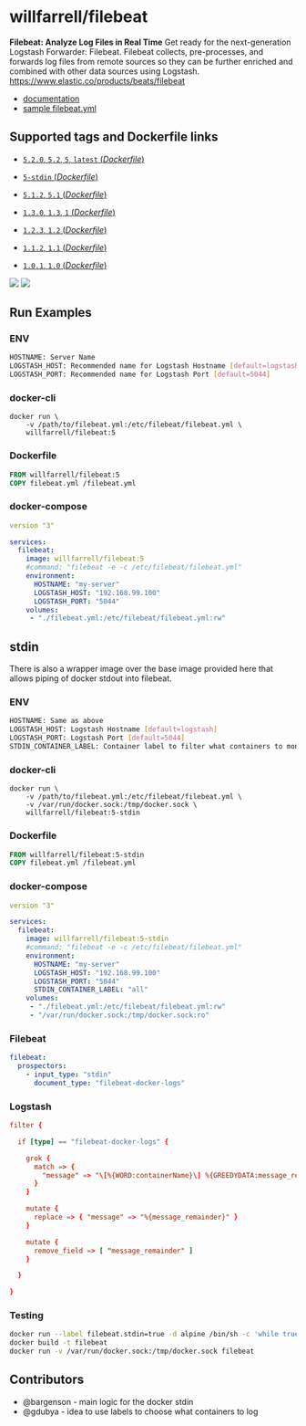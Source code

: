 # willfarrell/filebeat

**Filebeat: Analyze Log Files in Real Time**
Get ready for the next-generation Logstash Forwarder: Filebeat. Filebeat collects, pre-processes, and forwards log files from remote sources so they can be further enriched and combined with other data sources using Logstash. https://www.elastic.co/products/beats/filebeat

- [documentation](https://www.elastic.co/guide/en/beats/filebeat/index.html)
- [sample filebeat.yml](https://github.com/elastic/filebeat/blob/master/etc/filebeat.yml)

## Supported tags and Dockerfile links

-	[`5.2.0`, `5.2`, `5`, `latest` (*Dockerfile*)](https://github.com/willfarrell/docker-filebeat/blob/master/5.2.0/Dockerfile)
-	[`5-stdin` (*Dockerfile*)](https://github.com/willfarrell/docker-filebeat/blob/master/5-stdin/Dockerfile)

-	[`5.1.2`, `5.1` (*Dockerfile*)](https://github.com/willfarrell/docker-filebeat/blob/master/5.1.2/Dockerfile)

-	[`1.3.0`, `1.3`, `1` (*Dockerfile*)](https://github.com/willfarrell/docker-filebeat/blob/master/1.3.0/Dockerfile)
-	[`1.2.3`, `1.2` (*Dockerfile*)](https://github.com/willfarrell/docker-filebeat/blob/master/1.2.3/Dockerfile)
-	[`1.1.2`, `1.1` (*Dockerfile*)](https://github.com/willfarrell/docker-filebeat/blob/master/1.1.2/Dockerfile)
-	[`1.0.1`, `1.0` (*Dockerfile*)](https://github.com/willfarrell/docker-filebeat/blob/master/1.0.1/Dockerfile)


[![](https://images.microbadger.com/badges/version/willfarrell/filebeat.svg)](http://microbadger.com/images/willfarrell/filebeat "Get your own version badge on microbadger.com") [![](https://images.microbadger.com/badges/image/willfarrell/filebeat.svg)](http://microbadger.com/images/willfarrell/filebeat "Get your own image badge on microbadger.com")

## Run Examples

### ENV
```bash
HOSTNAME: Server Name
LOGSTASH_HOST: Recommended name for Logstash Hostname [default=logstash]
LOGSTASH_PORT: Recommended name for Logstash Port [default=5044]
```

### docker-cli
```
docker run \
	-v /path/to/filebeat.yml:/etc/filebeat/filebeat.yml \
	willfarrell/filebeat:5
```

### Dockerfile

```Dockerfile
FROM willfarrell/filebeat:5
COPY filebeat.yml /filebeat.yml
```

### docker-compose

```yml
version "3"

services:
  filebeat:
    image: willfarrell/filebeat:5
    #command: "filebeat -e -c /etc/filebeat/filebeat.yml"
    environment:
      HOSTNAME: "my-server"
      LOGSTASH_HOST: "192.168.99.100"
      LOGSTASH_PORT: "5044"
    volumes:
     - "./filebeat.yml:/etc/filebeat/filebeat.yml:rw"

```

## stdin
There is also a wrapper image over the base image provided here that allows piping of docker stdout into filebeat.

### ENV
```bash
HOSTNAME: Same as above
LOGSTASH_HOST: Logstash Hostname [default=logstash]
LOGSTASH_PORT: Logstash Port [default=5044]
STDIN_CONTAINER_LABEL: Container label to filter what containers to monitor. Set label to `true` to enable. Set ENV to `all` in ignore labels. [default=filebeat.stdin]
```

### docker-cli
```
docker run \
	-v /path/to/filebeat.yml:/etc/filebeat/filebeat.yml \
	-v /var/run/docker.sock:/tmp/docker.sock \
	willfarrell/filebeat:5-stdin
```

### Dockerfile

```Dockerfile
FROM willfarrell/filebeat:5-stdin
COPY filebeat.yml /filebeat.yml
```

### docker-compose

```yml
version "3"

services:
  filebeat:
    image: willfarrell/filebeat:5-stdin
    #command: "filebeat -e -c /etc/filebeat/filebeat.yml"
    environment:
      HOSTNAME: "my-server"
      LOGSTASH_HOST: "192.168.99.100"
      LOGSTASH_PORT: "5044"
      STDIN_CONTAINER_LABEL: "all"
    volumes:
     - "./filebeat.yml:/etc/filebeat/filebeat.yml:rw"
     - "/var/run/docker.sock:/tmp/docker.sock:ro"

```

### Filebeat
```yml
filebeat:
  prospectors:
    - input_type: "stdin"
      document_type: "filebeat-docker-logs"
```
### Logstash
```conf
filter {

  if [type] == "filebeat-docker-logs" {

    grok {
      match => { 
        "message" => "\[%{WORD:containerName}\] %{GREEDYDATA:message_remainder}"
      }
    }

    mutate {
      replace => { "message" => "%{message_remainder}" }
    }

    mutate {
      remove_field => [ "message_remainder" ]
    }

  }

}
```

### Testing
```bash
docker run --label filebeat.stdin=true -d alpine /bin/sh -c 'while true; do echo "Hello $(date)"; sleep 1; done'
docker build -t filebeat
docker run -v /var/run/docker.sock:/tmp/docker.sock filebeat
```

## Contributors
- @bargenson - main logic for the docker stdin
- @gdubya - idea to use labels to choose what containers to log